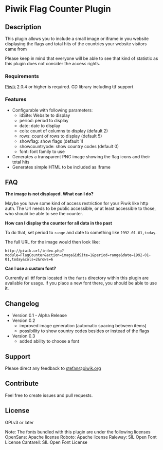 # Piwik Flag Counter Plugin

## Description

This plugin allows you to include a small image or iframe in you website displaying the flags and total hits of the countries your website visitors came from

Please keep in mind that everyone will be able to see that kind of statistic as this plugin does not consider the access rights.

### Requirements

[Piwik](https://github.com/piwik/piwik) 2.0.4 or higher is required.
GD library including ttf support

### Features

- Configurable with following parameters:
  - idSite: Website to display
  - period: period to display
  - date: date to display
  - cols: count of columns to display (default 2)
  - rows: count of rows to display (default 5)
  - showflag: show flags (default 1)
  - showcountryode: show country codes (default 0)
  - font: font family to use
- Generates a transparent PNG image showing the flag icons and their total hits
- Generates simple HTML to be included as iframe

## FAQ

__The image is not displayed. What can I do?__

Maybe you have some kind of access restriction for your Piwik like http auth. The Url needs to be public accessible, or at least accessible to those, who should be able to see the counter.

__How can I display the counter for all data in the past__

To do that, set period to ```range``` and date to something like ```1992-01-01,today```.

The full URL for the image would then look like:
```
http://piwik.url/index.php?module=FlagCounter&action=image&idSite=1&period=range&date=1992-01-01,today&cols=2&rows=6
``` 

__Can I use a custom font?__

Currently all ttf fonts located in the ```fonts``` directory within this plugin are available for usage. If you place a new font there, you should be able to use it.


## Changelog

- Version 0.1 - Alpha Release
- Version 0.2 
  - improved image generation (automatic spacing between items)
  - possibility to show country codes besides or instead of the flags
- Version 0.3
  - added ability to choose a font

## Support

Please direct any feedback to [stefan@piwik.org](mailto:stefan@piwik.org)

## Contribute

Feel free to create issues and pull requests.

## License

GPLv3 or later

Note: The fonts bundled with this plugin are under the following licenses
OpenSans: Apache license
Roboto: Apache license
Raleway: SIL Open Font License
Cantarell: SIL Open Font License

